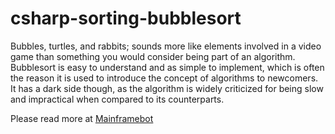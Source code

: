 # csharp-sorting-bubblesort
Bubbles, turtles, and rabbits; sounds more like elements involved in a video game than something you would consider being part of an algorithm.  Bubblesort is easy to understand and as simple to implement, which is often the reason it is used to introduce the concept of algorithms to newcomers. It has a dark side though, as the algorithm is widely criticized for being slow and impractical when compared to its counterparts.

Please read more at [Mainframebot](http://www.mainframebot.com/csharp/bubblesort/)
